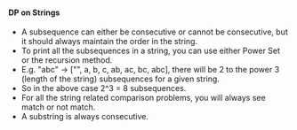 #### DP on Strings
- A subsequence can either be consecutive or cannot be consecutive, but it should always maintain the order in the string.
- To print all the subsequences in a string, you can use either Power Set or the recursion method.
- E.g. "abc" -> ["", a, b, c, ab, ac, bc, abc], there will be 2 to the power 3 (length of the string) subsequences for 
a given string.
- So in the above case 2^3 = 8 subsequences.
- For all the string related comparison problems, you will always see match or not match.
- A substring is always consecutive.